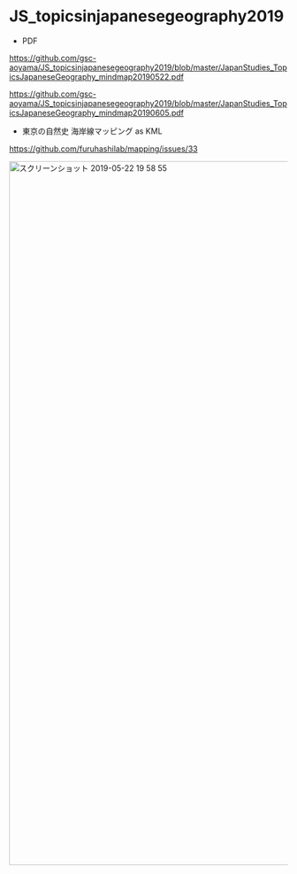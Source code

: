 # JS_topicsinjapanesegeography2019

* PDF

https://github.com/gsc-aoyama/JS_topicsinjapanesegeography2019/blob/master/JapanStudies_TopicsJapaneseGeography_mindmap20190522.pdf

https://github.com/gsc-aoyama/JS_topicsinjapanesegeography2019/blob/master/JapanStudies_TopicsJapaneseGeography_mindmap20190605.pdf


* 東京の自然史 海岸線マッピング as KML

https://github.com/furuhashilab/mapping/issues/33

<img width="1272" alt="スクリーンショット 2019-05-22 19 58 55" src="https://user-images.githubusercontent.com/416977/58169602-1f312d80-7ccc-11e9-9d95-70039f2a599b.png">

